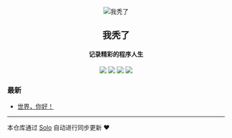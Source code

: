 <p align="center"><img alt="我秃了" src="https://static.b3log.org/images/brand/solo-32.png"></p><h2 align="center">
我秃了
</h2>

<h4 align="center">记录精彩的程序人生</h4>
<p align="center"><a title="我秃了" target="_blank" href="https://github.com/deng5217/solo-blog"><img src="https://img.shields.io/github/last-commit/deng5217/solo-blog.svg?style=flat-square&color=FF9900"></a>
<a title="GitHub repo size in bytes" target="_blank" href="https://github.com/deng5217/solo-blog"><img src="https://img.shields.io/github/repo-size/deng5217/solo-blog.svg?style=flat-square"></a>
<a title="Solo Version" target="_blank" href="https://github.com/b3log/solo/releases"><img src="https://img.shields.io/badge/solo-3.6.7-f1e05a.svg?style=flat-square&color=blueviolet"></a>
<a title="Hits" target="_blank" href="https://github.com/b3log/hits"><img src="https://hits.b3log.org/deng5217/solo-blog.svg"></a></p>

### 最新

* [世界，你好！](http://www.weilai5217.cn/hello-solo)



---

本仓库通过 [Solo](https://github.com/b3log/solo) 自动进行同步更新 ❤️ 